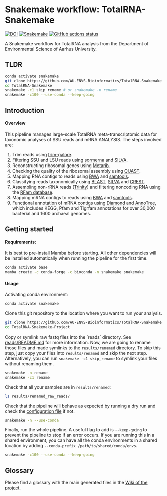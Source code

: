 # Snakemake workflow: TotalRNA-Snakemake

[![DOI](https://zenodo.org/badge/546561474.svg)](https://zenodo.org/badge/latestdoi/546561474)
[![Snakemake](https://img.shields.io/badge/snakemake-≥6.3.0-brightgreen.svg)](https://snakemake.github.io)
[![GitHub actions status](https://github.com/currocam/TotalRNA-Snakemake/workflows/Tests/badge.svg?branch=main)](https://github.com/currocam/TotalRNA-Snakemake/actions?query=branch%3Amain+workflow%3ATests)


A Snakemake workflow for TotalRNA analysis from the Department of Environmental Science of Aarhus University. 

## TLDR

```bash
conda activate snakemake
git clone https://github.com/AU-ENVS-Bioinformatics/TotalRNA-Snakemake
cd TotalRNA-Snakemake
snakemake -c1 skip_rename # or snakemake -n rename
snakemake -c100 --use-conda --keep-going
```

## Introduction

#### Overview

This pipeline manages large-scale TotalRNA meta-transcriptomic data for taxonomic analyses of SSU reads and mRNA ANALYSIS. The steps involved are:

1. Trim reads using [trim-galore](https://www.bioinformatics.babraham.ac.uk/projects/trim_galore/).
2. Filtering SSU and LSU reads using [sormerna](https://github.com/biocore/sortmerna) and [SILVA](https://www.arb-silva.de/).
3. Reconstructing ribosomal genes using [Metarib](https://github.com/yxxue/MetaRib).
4. Checking the quality of the ribosomal assembly using [QUAST](https://quast.sourceforge.net/).
5. Mapping RNA contigs to reads using [BWA](https://bio-bwa.sourceforge.net/) and [samtools](https://github.com/samtools/).
6. Classifying reads taxonomically using [BLAST](https://blast.ncbi.nlm.nih.gov/), [SILVA](https://www.arb-silva.de/) and [CREST](https://github.com/lanzen/CREST).
7. Assembling non-rRNA reads ([Trinity](https://github.com/trinityrnaseq/trinityrnaseq)) and filtering noncoding RNA using the [RFam database](https://rfam.org/). 
8. Mapping mRNA contigs to reads using [BWA](https://bio-bwa.sourceforge.net/) and [samtools](https://github.com/samtools/).
9. Functional annotation of mRNA contigs using [Diamond](https://github.com/bbuchfink/diamond) and [AnnoTree](http://annotree.uwaterloo.ca/annotree/), which includes KEGG, Pfam and Tigrfam annotations for over 30,000 bacterial and 1600 archaeal genomes. 

## Getting started

#### Requirements:

It is best to pre-install Mamba before starting. All other dependencies will be installed automatically when running the pipeline for the first time.

```bash
conda activate base
mamba create -c conda-forge -c bioconda -n snakemake snakemake
```

#### Usage
Activating conda environment:

```bash
conda activate snakemake
```

Clone this git repository to the location where you want to run your analysis. 
```bash
git clone https://github.com/AU-ENVS-Bioinformatics/TotalRNA-Snakemake TotalRNA-Snakemake-Project
cd TotalRNA-Snakemake-Project
```

Copy or symlink raw fastq files into the ´reads´ directory. See [reads/README.md](reads/README.md) for more information. Now, we are going to rename those files and made symlinks to the `results/renamed` directory. To skip this step, just copy your files into `results/renamed` and skip the next step. Alternatively, you can run `snakemake -c1 skip_rename` to symlink your files without renaming them.

```bash
snakemake -n rename
snakemake -c1 rename
```

Check that all your samples are in `results/renamed`:

```bash
ls results/renamed_raw_reads/
```

Check that the pipeline will behave as expected by running a dry run and check the [configuration file](config/config.yaml) if not.

```bash
snakemake -n --use-conda
```

Finally, run the whole pipeline. A useful flag to add is `--keep-going` to prevent the pipeline to stop if an error occurs. If you are running this in a shared environment, you can have all the conda environments in a shared location by adding `--conda-prefix /path/to/shared/conda/envs`. 

```bash
snakemake -c100 --use-conda --keep-going
```

## Glossary

Please find a glossary with the main generated files in the [Wiki of the project](https://github.com/AU-ENVS-Bioinformatics/TotalRNA-Snakemake).
